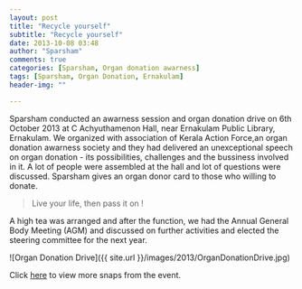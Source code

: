 ```yaml
---
layout: post
title: "Recycle yourself"
subtitle: "Recycle yourself"
date: 2013-10-08 03:48
author: "Sparsham"
comments: true
categories: [Sparsham, Organ donation awarness]
tags: [Sparsham, Organ Donation, Ernakulam]
header-img: ""

---
```


Sparsham conducted an awarness session and organ donation drive on 6th October 2013 at C Achyuthamenon Hall, near Ernakulam Public Library, Ernakulam.
We organized with association of Kerala Action Force,an organ donation awarness society and they had delivered an unexceptional speech on organ donation - its possibilities, challenges
and the bussiness involved in it. A lot of people were assembled at the hall and lot of questions were discussed. Sparsham gives an organ donor card to those
who willing to donate.

> Live your life, then pass it on !

A high tea was arranged and after the function, we had the Annual General Body Meeting (AGM) and discussed on further activities and elected the steering committee
for the next year.

![Organ Donation Drive]({{ site.url }}/images/2013/OrganDonationDrive.jpg)

Click [here] to view more snaps from the event.

[here]: https://www.facebook.com/media/set/?set=ms.c.eJw9zssNwDAMAtCNKkPiD~%3BsvVjWOe3wSCIKgmwx0KfTEceVx8lrt~_K22tWF7uxarrrFSjADH3p4847Pr7mHj9B1jtief51~_VXiy4I10~-.bps.a.621250791259980.1073741826.332391860145876&type=1


